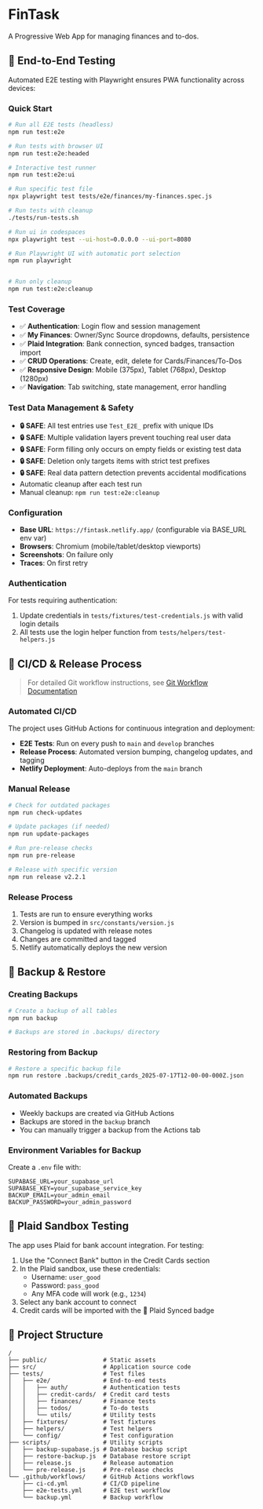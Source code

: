 # FinTask

A Progressive Web App for managing finances and to-dos.

## 🧪 End-to-End Testing

Automated E2E testing with Playwright ensures PWA functionality across devices:

### Quick Start
```bash
# Run all E2E tests (headless)
npm run test:e2e

# Run tests with browser UI
npm run test:e2e:headed

# Interactive test runner
npm run test:e2e:ui

# Run specific test file
npx playwright test tests/e2e/finances/my-finances.spec.js

# Run tests with cleanup
./tests/run-tests.sh

# Run ui in codespaces
npx playwright test --ui-host=0.0.0.0 --ui-port=8080

# Run Playwright UI with automatic port selection
npm run playwright


# Run only cleanup
npm run test:e2e:cleanup
```

### Test Coverage
- ✅ **Authentication**: Login flow and session management
- ✅ **My Finances**: Owner/Sync Source dropdowns, defaults, persistence
- ✅ **Plaid Integration**: Bank connection, synced badges, transaction import
- ✅ **CRUD Operations**: Create, edit, delete for Cards/Finances/To-Dos
- ✅ **Responsive Design**: Mobile (375px), Tablet (768px), Desktop (1280px)
- ✅ **Navigation**: Tab switching, state management, error handling

### Test Data Management & Safety
- **🔒 SAFE**: All test entries use `Test_E2E_` prefix with unique IDs
- **🔒 SAFE**: Multiple validation layers prevent touching real user data
- **🔒 SAFE**: Form filling only occurs on empty fields or existing test data
- **🔒 SAFE**: Deletion only targets items with strict test prefixes
- **🔒 SAFE**: Real data pattern detection prevents accidental modifications
- Automatic cleanup after each test run
- Manual cleanup: `npm run test:e2e:cleanup`

### Configuration
- **Base URL**: `https://fintask.netlify.app/` (configurable via BASE_URL env var)
- **Browsers**: Chromium (mobile/tablet/desktop viewports)
- **Screenshots**: On failure only
- **Traces**: On first retry

### Authentication
For tests requiring authentication:
1. Update credentials in `tests/fixtures/test-credentials.js` with valid login details
2. All tests use the login helper function from `tests/helpers/test-helpers.js`

## 🚀 CI/CD & Release Process

> For detailed Git workflow instructions, see [Git Workflow Documentation](docs/GIT_WORKFLOW.md)

### Automated CI/CD
The project uses GitHub Actions for continuous integration and deployment:

- **E2E Tests**: Run on every push to `main` and `develop` branches
- **Release Process**: Automated version bumping, changelog updates, and tagging
- **Netlify Deployment**: Auto-deploys from the `main` branch

### Manual Release
```bash
# Check for outdated packages
npm run check-updates

# Update packages (if needed)
npm run update-packages

# Run pre-release checks
npm run pre-release

# Release with specific version
npm run release v2.2.1
```

### Release Process
1. Tests are run to ensure everything works
2. Version is bumped in `src/constants/version.js`
3. Changelog is updated with release notes
4. Changes are committed and tagged
5. Netlify automatically deploys the new version

## 💾 Backup & Restore

### Creating Backups
```bash
# Create a backup of all tables
npm run backup

# Backups are stored in .backups/ directory
```

### Restoring from Backup
```bash
# Restore a specific backup file
npm run restore .backups/credit_cards_2025-07-17T12-00-00-000Z.json
```

### Automated Backups
- Weekly backups are created via GitHub Actions
- Backups are stored in the `backup` branch
- You can manually trigger a backup from the Actions tab

### Environment Variables for Backup
Create a `.env` file with:
```
SUPABASE_URL=your_supabase_url
SUPABASE_KEY=your_supabase_service_key
BACKUP_EMAIL=your_admin_email
BACKUP_PASSWORD=your_admin_password
```

## 🧪 Plaid Sandbox Testing

The app uses Plaid for bank account integration. For testing:

1. Use the "Connect Bank" button in the Credit Cards section
2. In the Plaid sandbox, use these credentials:
   - Username: `user_good`
   - Password: `pass_good`
   - Any MFA code will work (e.g., `1234`)
3. Select any bank account to connect
4. Credit cards will be imported with the 🏦 Plaid Synced badge

## 📁 Project Structure
```
/
├── public/                # Static assets
├── src/                   # Application source code
├── tests/                 # Test files
│   ├── e2e/               # End-to-end tests
│   │   ├── auth/          # Authentication tests
│   │   ├── credit-cards/  # Credit card tests
│   │   ├── finances/      # Finance tests
│   │   ├── todos/         # To-do tests
│   │   └── utils/         # Utility tests
│   ├── fixtures/          # Test fixtures
│   ├── helpers/           # Test helpers
│   └── config/            # Test configuration
├── scripts/               # Utility scripts
│   ├── backup-supabase.js # Database backup script
│   ├── restore-backup.js  # Database restore script
│   ├── release.js         # Release automation
│   └── pre-release.js     # Pre-release checks
└── .github/workflows/     # GitHub Actions workflows
    ├── ci-cd.yml          # CI/CD pipeline
    ├── e2e-tests.yml      # E2E test workflow
    └── backup.yml         # Backup workflow
```